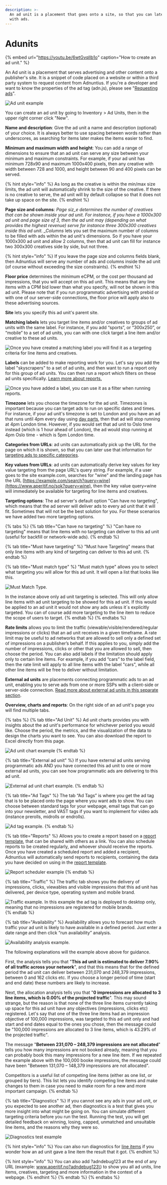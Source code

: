 ```yaml
---
description: >-
  An ad unit is a placement that goes onto a site, so that you can later fill it
  with ads.
---
```


# Adunits

{% embed url="https://youtu.be/6wtGvqlIb1o" caption="How to create an ad unit." %}

An Ad unit is a placement that serves advertising and other content onto a publisher's site. It is a snippet of code placed on a website or within a third party system to request content from Adnuntius. If you're a developer and want to know the properties of the ad tag \(adn.js\), please see "[Requesting ads](../../requesting-ads/)".

![Ad unit example](../../../.gitbook/assets/201811-inventory-ad-unit.png)

You can create an ad unit by going to Inventory &gt; Ad Units, then in the upper right corner click "New".

**Name and description**: Give the ad unit a name and description \(optional\) of your choice. It is always better to use spacing between words rather than underscores, as searching for items later makes the items easier to find.

**Minimum and maximum width and height**: You can add a range of dimensions to ensure that an ad unit can serve any size between your minimum and maximum constraints. For example, if your ad unit has minimum 728x90 and maximum 1000x400 pixels, then any creative with width between 728 and 1000, and height between 90 and 400 pixels can be served.

{% hint style="info" %}
As long as the creative is within the min/max size limits, the ad unit will automatically shrink to the size of the creative. If there is no creative to serve, the ad unit will by default collapse so that it does not take up space on the site.
{% endhint %}

**Page size and columns**: _Page siz\_e determines the number of creatives that can be shown inside your ad unit. For instance, if you have a 1000x300 ad unit and page size of 3, then the ad unit may \(depending on what provides the highest revenue\) serve for instance three 300x300 creatives inside this ad unit. \_Columns_ lets you set the maximum number of columns to be filled with ads within the ad unit's dimensions. So if you have your 1000x300 ad unit and allow 2 columns, then that ad unit can fill for instance two 300x300 creatives side by side, but not three.

{% hint style="info" %}
If you leave the page size and columns fields blank, then Adnuntius will serve any number of ads and columns inside the ad unit \(of course without exceeding the size constraints\).
{% endhint %}

**Floor price** determines the minimum eCPM, or the cost per thousand ad impressions, that you will accept on this ad unit. This means that any line items with a CPM bid lower than what you specify, will not be shown in this ad unit. Please note that if you run programmatic advertising with prebid or with one of our server-side connections, the floor price will apply also to these advertising sources.

**Site** lets you specify this ad unit's parent site.

**Matching labels** lets you target line items and/or creatives to groups of ad units with the same label. For instance, if you add “sports”, or “300x250”, or “mobile” to a set of ad units, you can with one click target a line item and/or creative to these ad units.

![Once you have created a matching label you will find it as a targeting criteria for line items and creatives.](../../../.gitbook/assets/202003-matching-labels-ad-units.png)

**Labels** can be added to make reporting work for you. Let's say you add the label "skyscrapers" to a set of ad units, and then want to run a report only for this group of ad units. You can then run a report which filters on these ad units specifically. [Learn more about reports. ](../reports/publishing-queries.md)

![Once you have added a label, you can use it as a filter when running reports.](../../../.gitbook/assets/202003-ad-unit-query-labels.png)

**Timezone** lets you choose the timezone for the ad unit. Timezones is important because you can target ads to run on specific dates and times. For instance, if your ad unit's timezone is set to London and you have an ad that runs until 4pm every day using [day parts](https://docs.adnuntius.com/adnuntius-advertising/admin-ui/advertising/targeting#day-parts-targeting), then that ad will stop running at 4pm London time. However, if you would set that ad unit to Oslo time instead \(which is 1 hour ahead of London\), the ad would stop running at 4pm Oslo time - which is 5pm London time.

**Categories from URLs**: ad units can automatically pick up the URL for the page on which it is shown, so that you can later use that information for [targeting ads to specific categories](https://docs.adnuntius.com/adnuntius-advertising/admin-ui/advertising/targeting#category-targeting).

**Key values from URLs**: ad units can automatically derive key values for key value targeting from the page URL's query string. For example, if a user goes to the site example.com, searches for "wine" and the landing page has the URL [https://example.com/search?query=wine](https://www.aperitif.no/sok?query=wine), then the key value query=wine will immediately be available for targeting for line items and creatives.

**Targeting options**: The ad server's default option "Can have no targeting", which means that the ad server will deliver ads to every ad unit that it will fit. Sometimes that will not be the best solution for you. For these scenarios we have added two more targeting options.

{% tabs %}
{% tab title="Can have no targeting" %}
"Can have no targeting" means that line items with no targeting can deliver to this ad unit \(useful for backfill or network-wide ads\).
{% endtab %}

{% tab title="Must have targeting" %}
"Must have Targeting" means that only line items with any kind of targeting can deliver to this ad unit.
{% endtab %}

{% tab title="Must match type" %}
"Must match type" allows you to select what targeting you will allow for this ad unit. It will open a list that looks like this.

![Must Match Type.](../../../.gitbook/assets/image%20%2821%29%20%281%29%20%281%29.png)

In the instance above only ad unit targeting is selected. This will only allow line items with ad unit targeting to be showed for this ad unit. If this would be applied to an ad unit it would not show any ads unless it´s explicitly targeted. You can of course add more targeting to the line item to reduce the scope of users to target.
{% endtab %}
{% endtabs %}

**Rate limits** allows you to limit the traffic \(viewable/visible/rendered/regular impressions or clicks\) that an ad unit receives in a given timeframe. A rate limit may be useful to ad networks that are allowed to sell only a defined set of impressions on a publisher’s behalf. If this applies to you, simply add the number of impressions, clicks or other that you are allowed to sell, then choose the period. You can also add labels if the limitation should apply only to certain line items. For example, if you add “cars” to the label field, then the rate limit will apply to all line items with the label "cars", while all other line items will be free to deliver without limitation.

**External ad units** are placements connecting programmatic ads to an ad unit, enabling you to serve ads from one or more SSPs with a client-side or server-side connection. [Read more about external ad units in this separate section](external-adunits.md).

**Overview, charts and reports**: On the right side of an ad unit's page you will find multiple tabs.

{% tabs %}
{% tab title="Ad Unit" %}
Ad unit charts provides you with insights about the ad unit's performance for whichever period you would like. Choose the period, the metrics, and the visualization of the data to design the charts you want to see. You can also download the report to Excel directly from this page.

![Ad unit chart example](../../../.gitbook/assets/201811-inventory-ad-unit-ad-unit-charts.png)
{% endtab %}

{% tab title="External ad unit" %}
If you have external ad units serving programmatic ads AND you have connected this ad unit to one or more external ad units, you can see how programmatic ads are delivering to this ad unit.

![External ad unit chart example.](../../../.gitbook/assets/202003-ad-units-external-au-chart.png)
{% endtab %}

{% tab title="Ad Tags" %}
The tab “Ad Tags” is where you get the ad tag that is to be placed onto the page where you want ads to show. You can choose between standard tags for your webpage, email tags that can go into your newsletter, and VAST tags if you want to implement for video ads \(instance prerolls, midrolls or endrolls\).

![Ad tag example.](../../../.gitbook/assets/202003-ad-units-ad-tags-tab.png)
{% endtab %}

{% tab title="Reports" %}
Allows you to create a report based on a [report template](../reports/reports-templates-and-schedules.md), that can be shared with others as a link. You can also schedule reports to be created regularly, and whoever should receive the reports. Once you have created a scheduled report and added a recipient, Adnuntius will automatically send reports to recipients, containing the data you have decided on using in the [report template](../reports/reports-templates-and-schedules.md).

![Report scheduler example](../../../.gitbook/assets/201811-inventory-ad-unit-reports.png)
{% endtab %}

{% tab title="Traffic" %}
The traffic tab shows you the delivery of impressions, clicks, viewables and visible impressions that this ad unit has delivered, per device type, operating system and mobile brand.

![Traffic example. In this example the ad tag is deployed to desktop only, meaning that no impressions are registered for mobile brands.](../../../.gitbook/assets/202003-ad-units-traffic-tab.png)
{% endtab %}

{% tab title="Availability" %}
Availability allows you to forecast how much traffic your ad unit is likely to have available in a defined period. Just enter a date range and then click “run availability” analysis.

![Availability analysis example. ](../../../.gitbook/assets/202003-ad-units-availability-tab.png)

The following explanations will the example above above for guidance.

First, the analysis tells you that "**This ad unit is estimated to deliver 7.90% of all traffic across your network**", and that this means that for the defined period the ad unit can deliver between 231,070 and 248,379 impressions, between 0 and 162 clicks etc. If you choose a longer period of time \(start and end date\) these numbers are likely to increase.

Next, the allocation analysis tells you that "**0 impressions are allocated to 3 line items, which is 0.00% of the projected traffic**". This may sound strange, but the reason is that none of the three line items currently taking up space for this ad unit have any objectives \(impressions, clicks etc\) registered. Let's say that one of the three line items had an impression objective of 100,000 impressions, was targeted to this ad unit only and had start and end dates equal to the ones you chose, then the message could be "100,000 impressions are allocated to 3 line items, which is 43.29% of the projected traffic".

The message "**Between 231,070 – 248,379 impressions are not allocated**" tells you how many impressions are not booked already, meaning that you can probably book this many impressions for a new line item. If we repeated the example above with the 100,000 booke impressions, the message could have been "Between 131,070 – 148,379 impressions are not allocated".

Competitors is a useful list of competing line items \(either as one list, or grouped by tiers\). This list lets you identify competing line items and make changes to them in case you need to make room for a new and more important campaign.
{% endtab %}

{% tab title="Diagnostics" %}
If you cannot see any ads in your ad unit, or you expected to see another ad, then diagnostics is a test that gives you more insight into what might be going on. You can simulate different targeting criteria before you run the test. Running the test, you will get detailed feedback on winning, losing, capped, unmatched and unsuitable line items, and the reasons why they were so.

![Diagnostics test example](../../../.gitbook/assets/201811-inventory-ad-unit-diagnostics.png)

{% hint style="info" %}
You can also run diagnostics for [line items](../advertising/#line-item) if you wonder how an ad unit gave a line item the result that it got.
{% endhint %}

{% hint style="info" %}
You can also add ?adndebug123 at the end of any URL \(example: www.aperitif.no?adndebug123\) to show you all ad units, line items, creatives, targeting and more information in the context of a webpage.
{% endhint %}
{% endtab %}
{% endtabs %}


